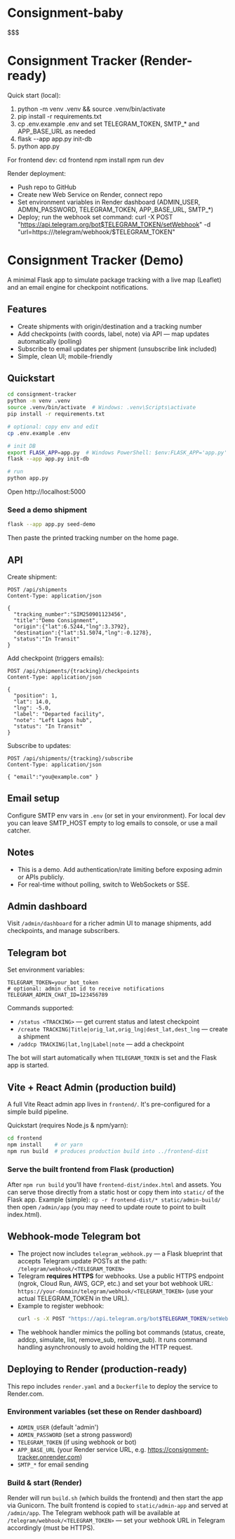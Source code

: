 # Consignment-baby
$$$
# Consignment Tracker (Render-ready)

Quick start (local):
1. python -m venv .venv && source .venv/bin/activate
2. pip install -r requirements.txt
3. cp .env.example .env and set TELEGRAM_TOKEN, SMTP_* and APP_BASE_URL as needed
4. flask --app app.py init-db
5. python app.py

For frontend dev:
cd frontend
npm install
npm run dev

Render deployment:
- Push repo to GitHub
- Create new Web Service on Render, connect repo
- Set environment variables in Render dashboard (ADMIN_USER, ADMIN_PASSWORD, TELEGRAM_TOKEN, APP_BASE_URL, SMTP_*)
- Deploy; run the webhook set command:
  curl -X POST "https://api.telegram.org/bot$TELEGRAM_TOKEN/setWebhook" -d "url=https://<your-render-url>/telegram/webhook/$TELEGRAM_TOKEN"

# Consignment Tracker (Demo)



A minimal Flask app to simulate package tracking with a live map (Leaflet) and an email engine for checkpoint notifications.

## Features
- Create shipments with origin/destination and a tracking number
- Add checkpoints (with coords, label, note) via API — map updates automatically (polling)
- Subscribe to email updates per shipment (unsubscribe link included)
- Simple, clean UI; mobile-friendly

## Quickstart
```bash
cd consignment-tracker
python -m venv .venv
source .venv/bin/activate  # Windows: .venv\Scripts\activate
pip install -r requirements.txt

# optional: copy env and edit
cp .env.example .env

# init DB
export FLASK_APP=app.py  # Windows PowerShell: $env:FLASK_APP='app.py'
flask --app app.py init-db

# run
python app.py
```

Open http://localhost:5000

### Seed a demo shipment
```bash
flask --app app.py seed-demo
```
Then paste the printed tracking number on the home page.

## API
Create shipment:
```http
POST /api/shipments
Content-Type: application/json

{
  "tracking_number":"SIM250901123456",
  "title":"Demo Consignment",
  "origin":{"lat":6.5244,"lng":3.3792},
  "destination":{"lat":51.5074,"lng":-0.1278},
  "status":"In Transit"
}
```

Add checkpoint (triggers emails):
```http
POST /api/shipments/{tracking}/checkpoints
Content-Type: application/json

{
  "position": 1,
  "lat": 14.0,
  "lng": -5.0,
  "label": "Departed facility",
  "note": "Left Lagos hub",
  "status": "In Transit"
}
```

Subscribe to updates:
```http
POST /api/shipments/{tracking}/subscribe
Content-Type: application/json

{ "email":"you@example.com" }
```

## Email setup
Configure SMTP env vars in `.env` (or set in your environment). For local dev you can leave SMTP_HOST empty to log emails to console, or use a mail catcher.

## Notes
- This is a demo. Add authentication/rate limiting before exposing admin or APIs publicly.
- For real-time without polling, switch to WebSockets or SSE.

## Admin dashboard

Visit `/admin/dashboard` for a richer admin UI to manage shipments, add checkpoints, and manage subscribers.

## Telegram bot

Set environment variables:

```
TELEGRAM_TOKEN=your_bot_token
# optional: admin chat id to receive notifications
TELEGRAM_ADMIN_CHAT_ID=123456789
```

Commands supported:
- `/status <TRACKING>` — get current status and latest checkpoint
- `/create TRACKING|Title|orig_lat,orig_lng|dest_lat,dest_lng` — create a shipment
- `/addcp TRACKING|lat,lng|Label|note` — add a checkpoint

The bot will start automatically when `TELEGRAM_TOKEN` is set and the Flask app is started.


## Vite + React Admin (production build)

A full Vite React admin app lives in `frontend/`. It's pre-configured for a simple build pipeline.

Quickstart (requires Node.js & npm/yarn):
```bash
cd frontend
npm install    # or yarn
npm run build  # produces production build into ../frontend-dist
```

### Serve the built frontend from Flask (production)
After `npm run build` you'll have `frontend-dist/index.html` and assets.
You can serve those directly from a static host or copy them into `static/` of the Flask app.
Example (simple): `cp -r frontend-dist/* static/admin-build/` then open `/admin/app` (you may need to update route to point to built index.html).

## Webhook-mode Telegram bot

- The project now includes `telegram_webhook.py` — a Flask blueprint that accepts Telegram update POSTs at the path:
  `/telegram/webhook/<TELEGRAM_TOKEN>`
- Telegram **requires HTTPS** for webhooks. Use a public HTTPS endpoint (ngrok, Cloud Run, AWS, GCP, etc.) and set your bot webhook URL:
  `https://your-domain/telegram/webhook/<TELEGRAM_TOKEN>` (use your actual TELEGRAM_TOKEN in the URL).
- Example to register webhook:
  ```bash
  curl -s -X POST "https://api.telegram.org/bot$TELEGRAM_TOKEN/setWebhook" -d "url=https://your-domain/telegram/webhook/$TELEGRAM_TOKEN"
  ```
- The webhook handler mimics the polling bot commands (status, create, addcp, simulate, list, remove_sub, remove_sub). It runs command handling asynchronously to avoid holding the HTTP request.



## Deploying to Render (production-ready)

This repo includes `render.yaml` and a `Dockerfile` to deploy the service to Render.com.

### Environment variables (set these on Render dashboard)
- `ADMIN_USER` (default 'admin')
- `ADMIN_PASSWORD` (set a strong password)
- `TELEGRAM_TOKEN` (if using webhook or bot)
- `APP_BASE_URL` (your Render service URL, e.g. https://consignment-tracker.onrender.com)
- `SMTP_*` for email sending

### Build & start (Render)
Render will run `build.sh` (which builds the frontend) and then start the app via Gunicorn. The built frontend is copied to `static/admin-app` and served at `/admin/app`.
The Telegram webhook path will be available at `/telegram/webhook/<TELEGRAM_TOKEN>` — set your webhook URL in Telegram accordingly (must be HTTPS).
